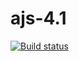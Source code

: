 # ajs-4.1

[![Build status](https://ci.appveyor.com/api/projects/status/8kixup00nyubjf7j?svg=true)](https://ci.appveyor.com/project/NeuroK-hub/ajs-4-1)
